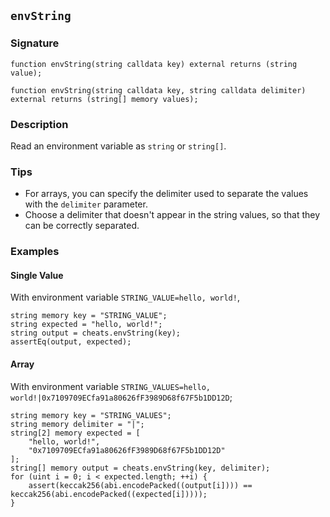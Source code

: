 ## `envString`

### Signature

```solidity
function envString(string calldata key) external returns (string value);
```

```solidity
function envString(string calldata key, string calldata delimiter) external returns (string[] memory values);
```

### Description

Read an environment variable as `string` or `string[]`.

### Tips

- For arrays, you can specify the delimiter used to separate the values with the `delimiter` parameter.
- Choose a delimiter that doesn't appear in the string values, so that they can be correctly separated. 

### Examples

#### Single Value
With environment variable `STRING_VALUE=hello, world!`,
```solidity
string memory key = "STRING_VALUE";
string expected = "hello, world!";
string output = cheats.envString(key);
assertEq(output, expected);
```

#### Array
With environment variable `STRING_VALUES=hello, world!|0x7109709ECfa91a80626fF3989D68f67F5b1DD12D`;
```solidity
string memory key = "STRING_VALUES";
string memory delimiter = "|";
string[2] memory expected = [
    "hello, world!",
    "0x7109709ECfa91a80626fF3989D68f67F5b1DD12D"
];
string[] memory output = cheats.envString(key, delimiter);
for (uint i = 0; i < expected.length; ++i) {
    assert(keccak256(abi.encodePacked((output[i]))) == keccak256(abi.encodePacked((expected[i]))));
}
```
